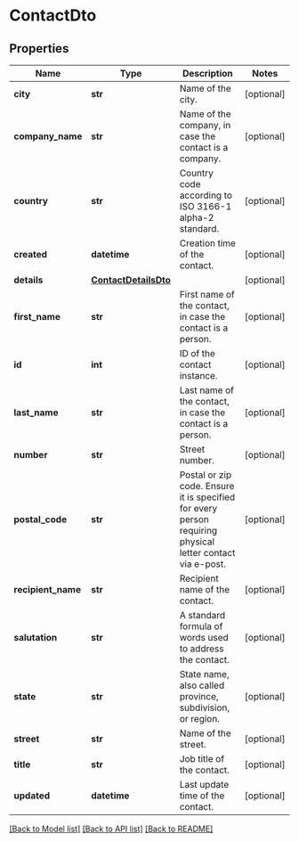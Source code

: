 # ContactDto

## Properties
Name | Type | Description | Notes
------------ | ------------- | ------------- | -------------
**city** | **str** | Name of the city. | [optional] 
**company_name** | **str** | Name of the company, in case the contact is a company. | [optional] 
**country** | **str** | Country code according to ISO 3166-1 alpha-2 standard. | [optional] 
**created** | **datetime** | Creation time of the contact. | [optional] 
**details** | [**ContactDetailsDto**](ContactDetailsDto.md) |  | [optional] 
**first_name** | **str** | First name of the contact, in case the contact is a person. | [optional] 
**id** | **int** | ID of the contact instance. | [optional] 
**last_name** | **str** | Last name of the contact, in case the contact is a person. | [optional] 
**number** | **str** | Street number. | [optional] 
**postal_code** | **str** | Postal or zip code. Ensure it is specified for every person requiring physical letter contact via e-post. | [optional] 
**recipient_name** | **str** | Recipient name of the contact. | [optional] 
**salutation** | **str** | A standard formula of words used to address the contact. | [optional] 
**state** | **str** | State name, also called province, subdivision, or region. | [optional] 
**street** | **str** | Name of the street. | [optional] 
**title** | **str** | Job title of the contact. | [optional] 
**updated** | **datetime** | Last update time of the contact. | [optional] 

[[Back to Model list]](../README.md#documentation-for-models) [[Back to API list]](../README.md#documentation-for-api-endpoints) [[Back to README]](../README.md)


